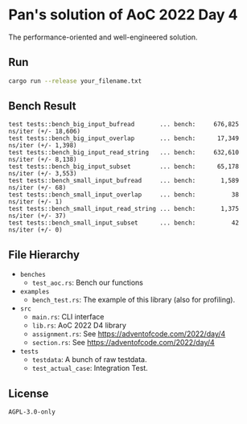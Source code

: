 # Pan's solution of AoC 2022 Day 4

The performance-oriented and well-engineered solution.

## Run

```bash
cargo run --release your_filename.txt
```

## Bench Result

```plain
test tests::bench_big_input_bufread       ... bench:     676,825 ns/iter (+/- 18,606)
test tests::bench_big_input_overlap       ... bench:      17,349 ns/iter (+/- 1,398)
test tests::bench_big_input_read_string   ... bench:     632,610 ns/iter (+/- 8,138)
test tests::bench_big_input_subset        ... bench:      65,178 ns/iter (+/- 3,553)
test tests::bench_small_input_bufread     ... bench:       1,589 ns/iter (+/- 68)
test tests::bench_small_input_overlap     ... bench:          38 ns/iter (+/- 1)
test tests::bench_small_input_read_string ... bench:       1,375 ns/iter (+/- 37)
test tests::bench_small_input_subset      ... bench:          42 ns/iter (+/- 0)
```

## File Hierarchy

- `benches`
  - `test_aoc.rs`: Bench our functions
- `examples`
  - `bench_test.rs`: The example of this library (also for profiling).
- `src`
  - `main.rs`: CLI interface
  - `lib.rs`: AoC 2022 D4 library
  - `assignment.rs`: See <https://adventofcode.com/2022/day/4>
  - `section.rs`: See <https://adventofcode.com/2022/day/4>
- `tests`
  - `testdata`: A bunch of raw testdata.
  - `test_actual_case`: Integration Test.

## License

`AGPL-3.0-only`
